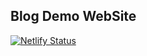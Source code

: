 ## Blog Demo WebSite

[![Netlify Status](https://api.netlify.com/api/v1/badges/101bd037-3ad8-4d37-ad5e-df598fb3ecb9/deploy-status)](https://app.netlify.com/sites/lleohap-blog-demo/deploys)

